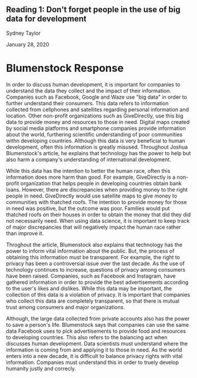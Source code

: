 ## Reading 1: Don't forget people in the use of big data for development
Sydney Taylor 

January 28, 2020 

# Blumenstock Response
In order to discuss human development, it is important for companies to understand the data they collect and the impact of their information. Companies such as Facebook, Google and Waze use "big data" in order to further understand their consumers. This data refers to information collected from cellphones and satellites regarding personal information and location. Other non-profit organizations such as  GiveDirectly, use this big data to provide money and resources to those in need. Digital maps created by social media platforms and smartphone companies provide information about the world, furthering scientific understanding of poor communities withn developing countries. Although this data is very beneficial to human development, often this information is greatly misused. Throughout Joshua Blumenstock's article, he explains that technology has the power to help but also harm a company's understanding of international development. 
 
While this data has the intention to better the human race, often this information does more harm than good. For example, GiveDirectly is a non-profit organization that helps people in developing countries obtain bank loans. However, there are discrepancies when providing money to the right people in need. GiveDirectly would use satellite maps to give money to communities with thatched roofs. The intention to provide money for those in need was positive, but the outcome was poor. Families would put thatched roofs on their houses in order to obtain the money that did they did not necessarily need. When using data science, it is important to keep track of major discrepancies that will negatively impact the human race rather than improve it. 

Throghout the article, Blumenstock also explains that technology has the power to inform vital information about the public. But, the process of obtaining this information must be transparent. For example, the right to privacy has been a controversial issue over the last decade. As the use of technology continues to increase, questions of  privacy among consumers have been raised. Companies, such as Facebook and Instagram, have gathered information in order to provide the best advertisements according to the user's likes and dislikes. While this data may be important, the collection of this data is a violation of privacy. It is important that companies who collect this data are completely transparent, so that there is mutual trust among consumers and major organizations. 

Although, the large data collected from private accounts also has the power to save a person's life. Blumenstock says that companies can use the same data Facebook uses to pick advertisements to provide food and resources to developing countries. This also refers to the balancing act when discusses human development. Data scientists must understand where the information is coming from and applying it to those in need. As the world enters into a new decade, it is difficult to balance privacy rights with vital information. Companies must understand this in order to truely develop humanity justly and correcly.
  
